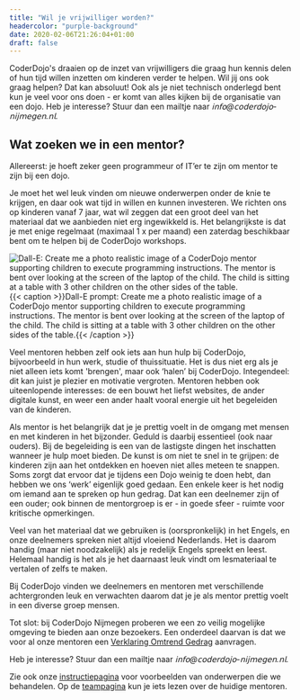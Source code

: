 ```yaml
---
title: "Wil je vrijwilliger worden?"
headercolor: "purple-background"
date: 2020-02-06T21:26:04+01:00
draft: false
---
```


CoderDojo's draaien op de inzet van vrijwilligers die graag hun kennis delen of hun tijd willen inzetten om kinderen verder te helpen.
Wil jij ons ook graag helpen? Dat kan absoluut! Ook als je niet technisch onderlegd bent kun je veel voor ons doen - er 
komt van alles kijken bij de organisatie van een dojo. Heb je interesse? Stuur dan een mailtje naar _𝗂𝗇𝖿𝗈@𝖼𝗈𝖽𝖾𝗋𝖽𝗈𝗃𝗈-𝗇𝗂𝗃𝗆𝖾𝗀𝖾𝗇.𝗇𝗅_.

## Wat zoeken we in een mentor?

Allereerst: je hoeft zeker geen programmeur of IT’er te zijn om mentor te zijn bij een dojo.

Je moet het wel leuk vinden om nieuwe onderwerpen onder de knie te krijgen, en daar ook wat tijd in willen en kunnen 
investeren. We richten ons op kinderen vanaf 7 jaar, wat wil zeggen dat een groot deel van het materiaal dat we aanbieden 
niet erg ingewikkeld is. Het belangrijkste is dat je met enige regelmaat (maximaal 1 x per maand) een zaterdag beschikbaar 
bent om te helpen bij de CoderDojo workshops.

![Dall-E: Create me a photo realistic image of a CoderDojo mentor supporting children to execute programming instructions. The mentor is bent over looking at the screen of the laptop of the child.
The child is sitting at a table with 3 other children on the other sides of the table.](/imgs/mentor-met-kinderen-Dall-E.jpg)
{{< caption >}}Dall-E prompt: Create me a photo realistic image of a CoderDojo mentor supporting children to execute programming instructions. The mentor is bent over looking at the screen of the laptop of the child.
The child is sitting at a table with 3 other children on the other sides of the table.{{< /caption >}}

Veel mentoren hebben zelf ook iets aan hun hulp bij CoderDojo, bijvoorbeeld in hun werk, studie of thuissituatie. Het is 
dus niet erg als je niet alleen iets komt 'brengen', maar ook ‘halen’ bij CoderDojo. Integendeel: dit kan juist je plezier 
en motivatie vergroten. Mentoren hebben ook uiteenlopende interesses: de een bouwt het liefst websites, de ander digitale 
kunst, en weer een ander haalt vooral energie uit het begeleiden van de kinderen.

Als mentor is het belangrijk dat je je prettig voelt in de omgang met mensen en met kinderen in het bijzonder. Geduld is 
daarbij essentieel (ook naar ouders). Bij de begeleiding is een van de lastigste dingen het inschatten wanneer je hulp 
moet bieden. De kunst is om niet te snel in te grijpen: de kinderen zijn aan het ontdekken en hoeven niet alles meteen 
te snappen. Soms zorgt dat ervoor dat je tijdens een Dojo weinig te doen hebt, dan hebben we ons ‘werk’ eigenlijk goed 
gedaan. Een enkele keer is het nodig om iemand aan te spreken op hun gedrag. Dat kan een deelnemer zijn of een ouder; 
ook binnen de mentorgroep is er - in goede sfeer - ruimte voor kritische opmerkingen.

Veel van het materiaal dat we gebruiken is (oorspronkelijk) in het Engels, en onze deelnemers spreken niet altijd 
vloeiend Nederlands. Het is daarom handig (maar niet noodzakelijk) als je redelijk Engels spreekt en leest. Helemaal 
handig is het als je het daarnaast leuk vindt om lesmateriaal te vertalen of zelfs te maken.

Bij CoderDojo vinden we deelnemers en mentoren met verschillende achtergronden leuk en verwachten daarom dat je je als 
mentor prettig voelt in een diverse groep mensen.

Tot slot: bij CoderDojo Nijmegen proberen we een zo veilig mogelijke omgeving te bieden aan onze bezoekers. Een onderdeel 
daarvan is dat we voor al onze mentoren een [Verklaring Omtrend Gedrag](https://www.justis.nl/producten/vog/wat-is-een-vog.aspx)
aanvragen.

Heb je interesse? Stuur dan een mailtje naar _𝗂𝗇𝖿𝗈@𝖼𝗈𝖽𝖾𝗋𝖽𝗈𝗃𝗈-𝗇𝗂𝗃𝗆𝖾𝗀𝖾𝗇.𝗇𝗅_.

Zie ook onze [instructiepagina](/instructies) voor voorbeelden van onderwerpen die we behandelen. Op de 
[teampagina](/team) kun je iets lezen over de huidige mentoren.

